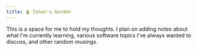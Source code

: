 ```yaml
---
title: 🪴 Ishan's Garden
---
```


This is a space for me to hold my thoughts. I plan on adding notes about what I'm currently learning, various software topics I've always wanted to discuss, and other random musings.
